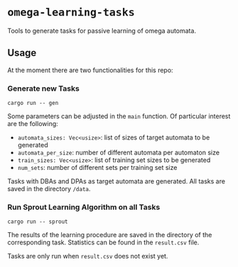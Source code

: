 # `omega-learning-tasks`
Tools to generate tasks for passive learning of omega automata.
## Usage
At the moment there are two functionalities for this repo:
### Generate new Tasks
`cargo run -- gen`

Some parameters can be adjusted in the `main` function. Of particular interest are the following:
- `automata_sizes: Vec<usize>`: list of sizes of target automata to be generated
- `automata_per_size`: number of different automata per automaton size
- `train_sizes: Vec<usize>`: list of training set sizes to be generated
- `num_sets`: number of different sets per training set size

Tasks with DBAs and DPAs as target automata are generated. All tasks are saved in the directory `/data`.
### Run Sprout Learning Algorithm on all Tasks
`cargo run -- sprout`

The results of the learning procedure are saved in the directory of the corresponding task. Statistics can be found in the `result.csv` file.

Tasks are only run when `result.csv` does not exist yet.


